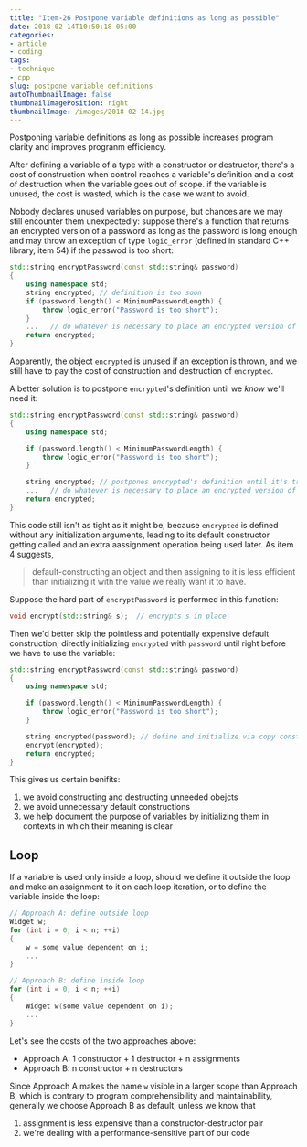 ```yaml
---
title: "Item-26 Postpone variable definitions as long as possible"
date: 2018-02-14T10:50:18-05:00
categories:
- article
- coding
tags:
- technique
- cpp
slug: postpone variable definitions
autoThumbnailImage: false
thumbnailImagePosition: right
thumbnailImage: /images/2018-02-14.jpg
---
```


Postponing variable definitions as long as possible increases program clarity and improves progranm efficiency.
<!--more-->

After defining a variable of a type with a constructor or destructor, there's a cost of construction when control reaches a variable's definition and a cost of destruction when the variable goes out of scope. if the variable is unused, the cost is wasted, which is the case we want to avoid.

Nobody declares unused variables on purpose, but chances are we may still encounter them unexpectedly: suppose there's a function that returns an encrypted version of a password as long as the password is long enough and may throw an exception of type `logic_error` (defined in standard C++ library, item 54) if the passwod is too short:

```cpp
std::string encryptPassword(const std::string& password)
{
    using namespace std;
    string encrypted; // definition is too soon
    if (password.length() < MinimumPasswordLength) {
        throw logic_error("Password is too short");
    }
    ...   // do whatever is necessary to place an encrypted version of password in encrypted
    return encrypted;
}
```

Apparently, the object `encrypted` is unused if an exception is thrown, and we still have to pay the cost of construction and destruction of `encrypted`.

A better solution is to postpone `encrypted`'s definition until we _know_ we'll need it:

```cpp
std::string encryptPassword(const std::string& password)
{
    using namespace std;

    if (password.length() < MinimumPasswordLength) {
        throw logic_error("Password is too short");
    }

    string encrypted; // postpones encrypted's definition until it's truly necessary
    ...   // do whatever is necessary to place an encrypted version of password in encrypted
    return encrypted;
}
```

This code still isn't as tight as it might be, because `encrypted` is defined without any initialization arguments, leading to its default constructor getting called and an extra aassignment operation being used later. As item 4 suggests,

> default-constructing an object and then assigning to it is less efficient than initializing it with the value we really want it to have.

Suppose the hard part of `encryptPassword` is performed in this function:

```cpp
void encrypt(std::string& s);  // encrypts s in place
```

Then we'd better skip the pointless and potentially expensive default construction, directly initializing `encrypted` with `password` until right before we have to use the variable:

```cpp
std::string encryptPassword(const std::string& password)
{
    using namespace std;

    if (password.length() < MinimumPasswordLength) {
        throw logic_error("Password is too short");
    }

    string encrypted(password); // define and initialize via copy constructor right before we have to use it
    encrypt(encrypted);
    return encrypted;
}
```

This gives us certain benifits: 
1. we avoid constructing and destructing unneeded obejcts
2. we avoid unnecessary default constructions
3. we help document the purpose of variables by initializing them in contexts in which their meaning is clear

## Loop

If a variable is used only inside a loop, should we define it outside the loop and make an assignment to it on each loop iteration, or to define the variable inside the loop:

```cpp
// Approach A: define outside loop
Widget w;
for (int i = 0; i < n; ++i)
{
    w = some value dependent on i;
    ...
}
```

```cpp
// Approach B: define inside loop
for (int i = 0; i < n; ++i) 
{
    Widget w(some value dependent on i);
    ...
}
```

Let's see the costs of the two approaches above:

* Approach A: 1 constructor + 1 destructor + n assignments
* Approach B: n constructor + n destructors

Since Approach A makes the name `w` visible in a larger scope than Approach B, which is contrary to program comprehensibility and maintainability, generally we choose Approach B as default, unless we know that

1. assignment is less expensive than a constructor-destructor pair
2. we're dealing with a performance-sensitive part of our code 